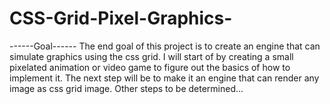 # CSS-Grid-Pixel-Graphics-

------Goal------
The end goal of this project is to create an engine that can simulate graphics using the css grid.
I will start of by creating a small pixelated animation or video game to figure out the basics of how to implement it. 
The next step will be to make it an engine that can render any image as css grid image.
Other steps to be determined...

